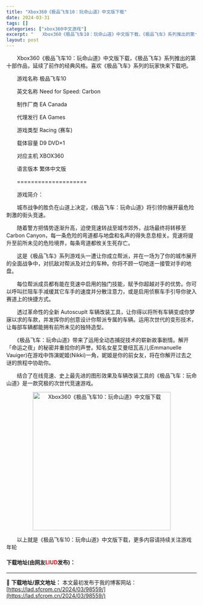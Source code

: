 ```yaml
---
title: "Xbox360《极品飞车10：玩命山道》中文版下载"
date: 2024-03-31
tags: []
categories: ["xbox360中文游戏"]
excerpt: "　　Xbox360《极品飞车10：玩命山道》中文版下载，《极品飞车》系列推出的第十部作品，延续了前作的经典风格。喜欢《极品飞车》系列的玩家快来下载吧。 　　游戏名称 极品飞车10 　　英文名称 Need for Speed: Carbon 　　制作厂商 EA Canada 　　代理发行 EA Gam&hellip;"
layout: post
---
```


 <p>　　Xbox360《极品飞车10：玩命山道》中文版下载，《极品飞车》系列推出的第十部作品，延续了前作的经典风格。喜欢《极品飞车》系列的玩家快来下载吧。</p> <p>　　游戏名称 极品飞车10</p> <p>　　英文名称 Need for Speed: Carbon</p> <p>　　制作厂商 EA Canada</p> <p>　　代理发行 EA Games</p> <p>　　游戏类型 Racing (赛车)</p> <p>　　载体容量 D9 DVD&times;1</p> <p>　　对应主机 XBOX360</p> <p>　　语言版本 繁体中文版</p> <p>　　====================</p> <p>　　游戏简介：</p> <p>　　城市战争的胜负在山道上决定，《极品飞车：玩命山道》将引领你展开最危险刺激的街头竞速。</p> <p>　　随着警方把情势逐渐升高，迫使竞速转战至城市郊外，战场最终将转移至 Carbon Canyon，每一条危险的弯道都与地盘和名声的得失息息相关。竞速将提升至前所未见的危险境界，每条弯道都攸关生死存亡。</p> <p>　　这是《极品飞车》系列游戏头一遭让你成立帮派，并在一场为了你的城市展开的全面战争中，对抗敌对帮派及对立的车种。你将不顾一切地逐一接管对手的地盘。</p> <p>　　每位帮派成员都有能在竞速中启用的独门技能，赋予你超越对手的优势。你可以呼叫拦阻车手减缓其它车手的速度并分散注意力，或是启用侦察车手引导你驶入赛道上的快捷方式。</p> <p>　　透过革命性的全新 Autoscuplt 车辆改装工具，让你得以将所有车辆变成你梦寐以求的车款，并发挥你的创意设计你帮派专属的车辆。运用次世代的变形技术，让每部车辆都能拥有前所未见的独特造型。</p> <p>　　《极品飞车：玩命山道》带来了运用全动态捕捉技术的崭新故事剧情。解开「命运之夜」的秘密并重拾你的声誉。知名女星艾曼纽瓦吉儿(Emmanuelle Vauiger)在游戏中饰演妮姬(Nikki)一角，妮姬是你的前女友，将在你解开过去之谜的旅程中协助你。</p> <p>　　结合了在线竞速、史上最先进的图形效果及车辆改装工具的《极品飞车：玩命山道》是一款究极的次世代竞速游戏。</p> <p align="center"><img align="" border="0" src="https://lad.sfcrom.cn/wp-content/uploads/2024/03/20240330_6608413ecc6b0.jpg" width="365" alt="Xbox360《极品飞车10：玩命山道》中文版下载" /></p> <p>　　以上就是《极品飞车10：玩命山道》中文版下载，更多内容请持续关注游戏年轮</p> <p><h4>下载地址(由网友<font color="red">LIUD</font>发布)：</h4></p> 

---
📖 **下载地址/原文地址：** 本文最初发布于我的博客网站：[https://lad.sfcrom.cn/2024/03/98559/](https://lad.sfcrom.cn/2024/03/98559/)
